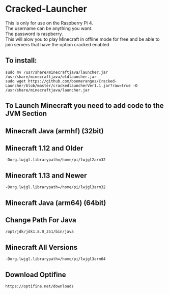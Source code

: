 # Cracked-Launcher
This is only for use on the Raspberry Pi 4.  
The username can be anything you want.  
The password is raspberry.  
This will alow you to play Minecraft in offline mode for free and be able to join servers that have the option cracked enabled
## To install:
```
sudo mv /usr/share/minecraftjava/launcher.jar /usr/share/minecraftjava/oldlauncher.jar
sudo wget https://github.com/boomerangos/Cracked-Launcher/blob/master/crackedlauncherVer1.1.jar?raw=true -O /usr/share/minecraftjava/launcher.jar
```
## To Launch Minecraft you need to add code to the JVM Section
## Minecraft Java (armhf) (32bit)
## Minecraft 1.12 and Older 
```
-Dorg.lwjgl.librarypath=/home/pi/lwjgl2arm32 
```
## Minecraft 1.13 and Newer
```
-Dorg.lwjgl.librarypath=/home/pi/lwjgl3arm32
```
## Minecraft Java (arm64) (64bit)
## Change Path For Java
```
/opt/jdk/jdk1.8.0_251/bin/java
```
## Minecraft All Versions
```
-Dorg.lwjgl.librarypath=/home/pi/lwjgl3arm64
```
## Download Optifine 
```
https://optifine.net/downloads
```
